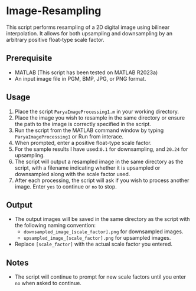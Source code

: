 # Image-Resampling
This script performs resampling of a 2D digital image using bilinear interpolation. It allows for both upsampling and downsampling by an arbitrary positive float-type scale factor.

## Prerequisite

- MATLAB (This script has been tested on MATLAB R2023a)
- An input image file in PGM, BMP, JPG, or PNG format.

## Usage

1. Place the script `ParyaImageProcessing1.m` in your working directory.
2. Place the image you wish to resample in the same directory or ensure the path to the image is correctly specified in the script.
3. Run the script from the MATLAB command window by typing `ParyaImageProcessing1` or Run from interace.
4. When prompted, enter a positive float-type scale factor. 
5. For the sample results I have used:`0.1` for downsampling, and `20.24` for upsampling.
5. The script will output a resampled image in the same directory as the script, with a filename indicating whether it is upsampled or downsampled along with the scale factor used.
6. After each processing, the script will ask if you wish to process another image. Enter `yes` to continue or `no` to stop.

## Output

- The output images will be saved in the same directory as the script with the following naming convention:
    - `downsampled_image_[scale_factor].png` for downsampled images.
    - `upsampled_image_[scale_factor].png` for upsampled images.
- Replace `[scale_factor]` with the actual scale factor you entered.

## Notes

- The script will continue to prompt for new scale factors until you enter `no` when asked to continue.

